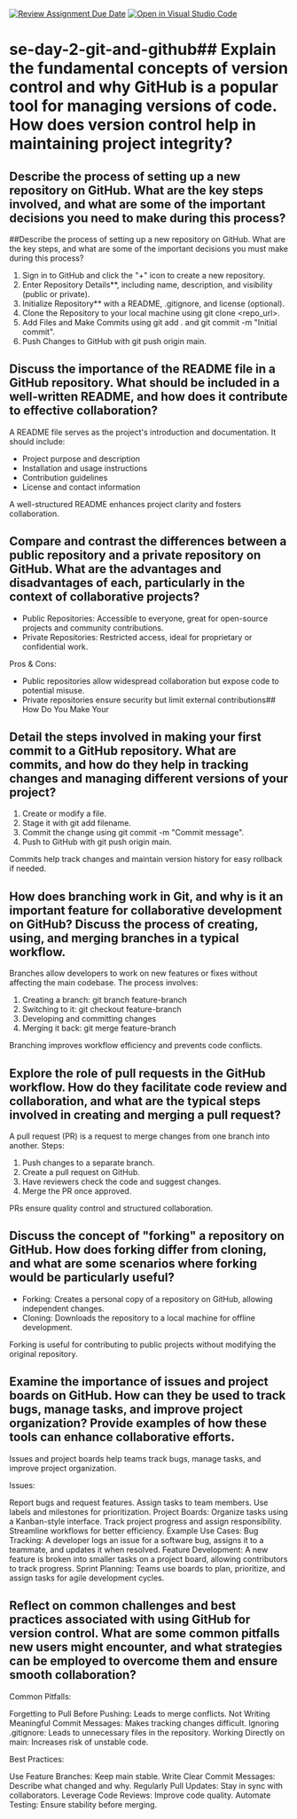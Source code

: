 [![Review Assignment Due Date](https://classroom.github.com/assets/deadline-readme-button-22041afd0340ce965d47ae6ef1cefeee28c7c493a6346c4f15d667ab976d596c.svg)](https://classroom.github.com/a/8wgCKhpZ)
[![Open in Visual Studio Code](https://classroom.github.com/assets/open-in-vscode-2e0aaae1b6195c2367325f4f02e2d04e9abb55f0b24a779b69b11b9e10269abc.svg)](https://classroom.github.com/online_ide?assignment_repo_id=18709300&assignment_repo_type=AssignmentRepo)
# se-day-2-git-and-github## Explain the fundamental concepts of version control and why GitHub is a popular tool for managing versions of code. How does version control help in maintaining project integrity?

## Describe the process of setting up a new repository on GitHub. What are the key steps involved, and what are some of the important decisions you need to make during this process?
##Describe the process of setting up a new repository on GitHub. What are the key steps, and what are some of the important decisions you must make during this process?


1. Sign in to GitHub and click the "+" icon to create a new repository.
2. Enter Repository Details**, including name, description, and visibility (public or private).
3. Initialize Repository** with a README, .gitignore, and license (optional).
4. Clone the Repository to your local machine using git clone <repo_url>.
5. Add Files and Make Commits using git add . and git commit -m "Initial commit".
6. Push Changes to GitHub with git push origin main.

## Discuss the importance of the README file in a GitHub repository. What should be included in a well-written README, and how does it contribute to effective collaboration?


A README file serves as the project's introduction and documentation. It should include:
- Project purpose and description
- Installation and usage instructions
- Contribution guidelines
- License and contact information

A well-structured README enhances project clarity and fosters collaboration.

## Compare and contrast the differences between a public repository and a private repository on GitHub. What are the advantages and disadvantages of each, particularly in the context of collaborative projects?



- Public Repositories: Accessible to everyone, great for open-source projects and community contributions.
- Private Repositories: Restricted access, ideal for proprietary or confidential work.

Pros & Cons:
- Public repositories allow widespread collaboration but expose code to potential misuse.
- Private repositories ensure security but limit external contributions## How Do You Make Your 
## Detail the steps involved in making your first commit to a GitHub repository. What are commits, and how do they help in tracking changes and managing different versions of your project?

1. Create or modify a file.
2. Stage it with git add filename.
3. Commit the change using git commit -m "Commit message".
4. Push to GitHub with git push origin main.

Commits help track changes and maintain version history for easy rollback if needed.

## How does branching work in Git, and why is it an important feature for collaborative development on GitHub? Discuss the process of creating, using, and merging branches in a typical workflow.


Branches allow developers to work on new features or fixes without affecting the main codebase. The process involves:
1. Creating a branch: git branch feature-branch
2. Switching to it: git checkout feature-branch
3. Developing and committing changes
4. Merging it back: git merge feature-branch

Branching improves workflow efficiency and prevents code conflicts.

## Explore the role of pull requests in the GitHub workflow. How do they facilitate code review and collaboration, and what are the typical steps involved in creating and merging a pull request?

A pull request (PR) is a request to merge changes from one branch into another. Steps:
1. Push changes to a separate branch.
2. Create a pull request on GitHub.
3. Have reviewers check the code and suggest changes.
4. Merge the PR once approved.

PRs ensure quality control and structured collaboration.

## Discuss the concept of "forking" a repository on GitHub. How does forking differ from cloning, and what are some scenarios where forking would be particularly useful?


- Forking: Creates a personal copy of a repository on GitHub, allowing independent changes.
- Cloning: Downloads the repository to a local machine for offline development.

Forking is useful for contributing to public projects without modifying the original repository.

## Examine the importance of issues and project boards on GitHub. How can they be used to track bugs, manage tasks, and improve project organization? Provide examples of how these tools can enhance collaborative efforts.
Issues and project boards help teams track bugs, manage tasks, and improve project organization.

Issues:

Report bugs and request features.
Assign tasks to team members.
Use labels and milestones for prioritization.
Project Boards:
Organize tasks using a Kanban-style interface.
Track project progress and assign responsibility.
Streamline workflows for better efficiency.
Example Use Cases:
Bug Tracking: A developer logs an issue for a software bug, assigns it to a teammate, and updates it when resolved.
Feature Development: A new feature is broken into smaller tasks on a project board, allowing contributors to track progress.
Sprint Planning: Teams use boards to plan, prioritize, and assign tasks for agile development cycles.
## Reflect on common challenges and best practices associated with using GitHub for version control. What are some common pitfalls new users might encounter, and what strategies can be employed to overcome them and ensure smooth collaboration?
Common Pitfalls:

Forgetting to Pull Before Pushing: Leads to merge conflicts.
Not Writing Meaningful Commit Messages: Makes tracking changes difficult.
Ignoring .gitignore: Leads to unnecessary files in the repository.
Working Directly on main: Increases risk of unstable code.

Best Practices:

Use Feature Branches: Keep main stable.
Write Clear Commit Messages: Describe what changed and why.
Regularly Pull Updates: Stay in sync with collaborators.
Leverage Code Reviews: Improve code quality.
Automate Testing: Ensure stability before merging.
